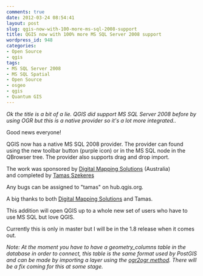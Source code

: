 ```yaml
---
comments: true
date: 2012-03-24 08:54:41
layout: post
slug: qgis-now-with-100-more-ms-sql-2008-support
title: QGIS now with 100% more MS SQL Server 2008 support
wordpress_id: 948
categories:
- Open Source
- qgis
tags:
- MS SQL Server 2008
- MS SQL Spatial
- Open Source
- osgeo
- qgis
- Quantum GIS
---
```


_Ok the title is a bit of a lie. QGIS did support MS SQL Server 2008 before by using OGR but this is a native provider so it's a lot more integrated.._

Good news everyone!

QGIS now has a native MS SQL 2008 provider. The provider can found using the new toolbar button (purple icon) or in the MS SQL node in the QBrowser tree. The provider also supports drag and drop import.

The work was sponsored by [Digital Mapping Solutions](http://www.mapsolutions.com.au/) (Australia) and completed by [Tamas Szekeres](http://szekerest.blogspot.com.au/)

Any bugs can be assigned to "tamas" on hub.qgis.org.

A big thanks to both [Digital Mapping Solutions](http://www.mapsolutions.com.au/) and Tamas.

This addition will open QGIS up to a whole new set of users who have to use MS SQL but love QGIS.

Currently this is only in master but I will be in the 1.8 release when it comes out.

_Note: At the moment you have to have a geometry_columns table in the database in order to connect, this table is the same format used by PostGIS and can be made by importing a layer using the [ogr2ogr method](2011/06/07/opening-ms-sql-server-2008-spatial-tables-in-qgis-correctly/). There will be a fix coming for this at some stage._
